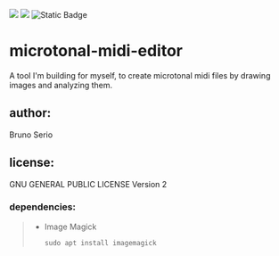 ![](https://img.shields.io/badge/C-00599C?style=for-the-badge&logo=c&logoColor=white) 
![](https://img.shields.io/badge/Python-FFD43B?style=for-the-badge&logo=python&logoColor=blue)
![Static Badge](https://img.shields.io/badge/License-GPL_v2-blue?style=for-the-badge)

# microtonal-midi-editor

A tool I'm building for myself, to create microtonal midi files by drawing images and analyzing them.

## author:
Bruno Serio

## license:
GNU GENERAL PUBLIC LICENSE Version 2

### dependencies:
> - Image Magick
>
>       sudo apt install imagemagick        
